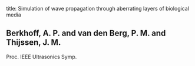 title: Simulation of wave propagation through aberrating layers of biological media

## Berkhoff, A. P. and van den Berg, P. M. and Thijssen, J. M.
Proc. IEEE Ultrasonics Symp.

